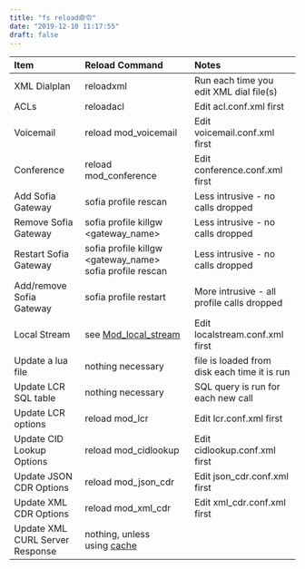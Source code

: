 ```yaml
---
title: "fs reload命令"
date: "2019-12-10 11:17:55"
draft: false
---
```

| **Item** | **Reload Command** | **Notes** |
| :--- | :--- | :--- |
| XML Dialplan | reloadxml | Run each time you edit XML dial file(s) |
| ACLs | reloadacl | Edit acl.conf.xml first |
| Voicemail | reload mod_voicemail | Edit voicemail.conf.xml first |
| Conference | reload mod_conference | Edit conference.conf.xml first |
| Add Sofia Gateway | sofia profile <name> rescan | Less intrusive - no calls dropped |
| Remove Sofia Gateway | sofia profile <name> killgw <gateway_name> | Less intrusive - no calls dropped |
| Restart Sofia Gateway | sofia profile <name> killgw <gateway_name><br />sofia profile <name> rescan | Less intrusive - no calls dropped |
| Add/remove Sofia Gateway | sofia profile <name> restart | More intrusive - all profile calls dropped |
| Local Stream | see [Mod_local_stream](https://freeswitch.org/confluence/display/FREESWITCH/mod_local_stream#mod_local_stream-API) | Edit localstream.conf.xml first |
| Update a lua file | nothing necessary | file is loaded from disk each time it is run |
| Update LCR SQL table | nothing necessary | SQL query is run for each new call |
| Update LCR options | reload mod_lcr | Edit lcr.conf.xml first |
| Update CID Lookup Options | reload mod_cidlookup | Edit cidlookup.conf.xml first |
| Update JSON CDR Options | reload mod_json_cdr | Edit json_cdr.conf.xml first |
| Update XML CDR Options | reload mod_xml_cdr | Edit xml_cdr.conf.xml first |
| Update XML CURL Server Response | nothing, unless using [cache](https://freeswitch.org/confluence/display/FREESWITCH/mod_xml_curl#mod_xml_curl-Caching) |   |


